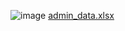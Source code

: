 
![image](https://github.com/user-attachments/assets/aa77cb8e-c6ec-468c-b135-57197f8f3bf2)
[admin_data.xlsx](https://github.com/user-attachments/files/18628507/admin_data.xlsx)
